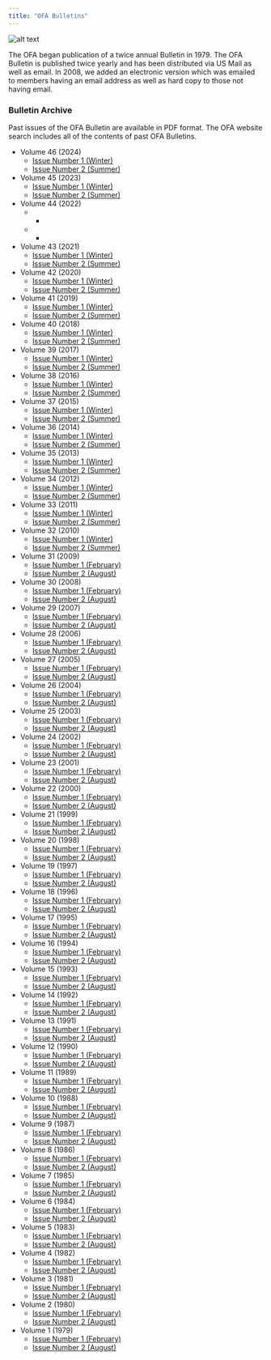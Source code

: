 ```yaml
---
title: "OFA Bulletins"
---
```


![alt text](/bulletins/OFA-Bulletin-Header.png "OFA Bulletin Header")

The OFA began publication of a twice annual Bulletin in 1979. The OFA Bulletin
is published twice yearly and has been distributed via US Mail as well as email.
In 2008, we added an electronic version which was emailed to members having an
email address as well as hard copy to those not having email.

### Bulletin Archive

Past issues of the OFA Bulletin are available in PDF format. The OFA website
search includes all of the contents of past OFA Bulletins.

* Volume 46 (2024)
  * [Issue Number 1 (Winter)](/bulletins/OFA_Bulletin_Volume_46_Number_1.pdf)
  * [Issue Number 2 (Summer)](/bulletins/OFA_Bulletin_Volume_46_Number_2.pdf)
* Volume 45 (2023)
  * [Issue Number 1 (Winter)](/bulletins/OFA_Bulletin_Volume_45_Number_1.pdf)
  * [Issue Number 2 (Summer)](/bulletins/OFA_Bulletin_Volume_45_Number_2.pdf)
* Volume 44 (2022)
  * -
  * -
* Volume 43 (2021)
  * [Issue Number 1 (Winter)](/bulletins/OFA_Bulletin_Volume_43_Number_1.pdf)
  * [Issue Number 2 (Summer)](/bulletins/OFA_Bulletin_Volume_43_Number_2.pdf)
* Volume 42 (2020)
  * [Issue Number 1 (Winter)](/bulletins/OFA_Bulletin_Volume_42_Number_1.pdf)
  * [Issue Number 2 (Summer)](/bulletins/OFA_Bulletin_Volume_42_Number_2.pdf)
* Volume 41 (2019)
  * [Issue Number 1 (Winter)](/bulletins/OFA_Bulletin_Volume_41_Number_1.pdf)
  * [Issue Number 2 (Summer)](/bulletins/OFA_Bulletin_Volume_41_Number_2.pdf)
* Volume 40 (2018)
  * [Issue Number 1 (Winter)](/bulletins/OFA_Bulletin_Volume_40_Number_1.pdf)
  * [Issue Number 2 (Summer)](/bulletins/OFA_Bulletin_Volume_40_Number_2.pdf)
* Volume 39 (2017)
  * [Issue Number 1 (Winter)](/bulletins/OFA_Bulletin_Volume_39_Number_1.pdf)
  * [Issue Number 2 (Summer)](/bulletins/OFA_Bulletin_Volume_39_Number_2.pdf)
* Volume 38 (2016)
  * [Issue Number 1 (Winter)](/bulletins/OFA_Bulletin_Volume_38_Number_1.pdf)
  * [Issue Number 2 (Summer)](/bulletins/OFA_Bulletin_Volume_38_Number_2.pdf)
* Volume 37 (2015)
  * [Issue Number 1 (Winter)](/bulletins/OFA_Bulletin_Volume_37_Number_1.pdf)
  * [Issue Number 2 (Summer)](/bulletins/OFA_Bulletin_Volume_37_Number_2.pdf)
* Volume 36 (2014)
  * [Issue Number 1 (Winter)](/bulletins/OFA_Bulletin_Volume_36_Number_1.pdf)
  * [Issue Number 2 (Summer)](/bulletins/OFA_Bulletin_Volume_36_Number_2.pdf)
* Volume 35 (2013)
  * [Issue Number 1 (Winter)](/bulletins/OFA_Bulletin_Volume_35_Number_1.pdf)
  * [Issue Number 2 (Summer)](/bulletins/OFA_Bulletin_Volume_35_Number_2.pdf)
* Volume 34 (2012)
  * [Issue Number 1 (Winter)](/bulletins/OFA_Bulletin_Volume_34_Number_1.pdf)
  * [Issue Number 2 (Summer)](/bulletins/OFA_Bulletin_Volume_34_Number_2.pdf)
* Volume 33 (2011)
  * [Issue Number 1 (Winter)](/bulletins/OFA_Bulletin_Volume_33_Number_1.pdf)
  * [Issue Number 2 (Summer)](/bulletins/OFA_Bulletin_Volume_33_Number_2.pdf)
* Volume 32 (2010)
  * [Issue Number 1 (Winter)](/bulletins/OFA_Bulletin_Volume_32_Number_1.pdf)
  * [Issue Number 2 (Summer)](/bulletins/OFA_Bulletin_Volume_32_Number_2.pdf)
* Volume 31 (2009)
  * [Issue Number 1 (February)](/bulletins/OFA_Bulletin_Volume_31_Number_1.pdf)
  * [Issue Number 2 (August)](/bulletins/OFA_Bulletin_Volume_31_Number_2.pdf)
* Volume 30 (2008)
  * [Issue Number 1 (February)](/bulletins/OFA_Bulletin_Volume_30_Number_1.pdf)
  * [Issue Number 2 (August)](/bulletins/OFA_Bulletin_Volume_30_Number_2.pdf)
* Volume 29 (2007)
  * [Issue Number 1 (February)](/bulletins/OFA_Bulletin_Volume_29_Number_1.pdf)
  * [Issue Number 2 (August)](/bulletins/OFA_Bulletin_Volume_29_Number_2.pdf)
* Volume 28 (2006)
  * [Issue Number 1 (February)](/bulletins/OFA_Bulletin_Volume_28_Number_1.pdf)
  * [Issue Number 2 (August)](/bulletins/OFA_Bulletin_Volume_28_Number_2.pdf)
* Volume 27 (2005)
  * [Issue Number 1 (February)](/bulletins/OFA_Bulletin_Volume_27_Number_1.pdf)
  * [Issue Number 2 (August)](/bulletins/OFA_Bulletin_Volume_27_Number_2.pdf)
* Volume 26 (2004)
  * [Issue Number 1 (February)](/bulletins/OFA_Bulletin_Volume_26_Number_1.pdf)
  * [Issue Number 2 (August)](/bulletins/OFA_Bulletin_Volume_26_Number_2.pdf)
* Volume 25 (2003)
  * [Issue Number 1 (February)](/bulletins/OFA_Bulletin_Volume_25_Number_1.pdf)
  * [Issue Number 2 (August)](/bulletins/OFA_Bulletin_Volume_25_Number_2.pdf)
* Volume 24 (2002)
  * [Issue Number 1 (February)](/bulletins/OFA_Bulletin_Volume_24_Number_1.pdf)
  * [Issue Number 2 (August)](/bulletins/OFA_Bulletin_Volume_24_Number_2.pdf)
* Volume 23 (2001)
  * [Issue Number 1 (February)](/bulletins/OFA_Bulletin_Volume_23_Number_1.pdf)
  * [Issue Number 2 (August)](/bulletins/OFA_Bulletin_Volume_23_Number_2.pdf)
* Volume 22 (2000)
  * [Issue Number 1 (February)](/bulletins/OFA_Bulletin_Volume_22_Number_1.pdf)
  * [Issue Number 2 (August)](/bulletins/OFA_Bulletin_Volume_22_Number_2.pdf)
* Volume 21 (1999)
  * [Issue Number 1 (February)](/bulletins/OFA_Bulletin_Volume_21_Number_1.pdf)
  * [Issue Number 2 (August)](/bulletins/OFA_Bulletin_Volume_21_Number_2.pdf)
* Volume 20 (1998)
  * [Issue Number 1 (February)](/bulletins/OFA_Bulletin_Volume_20_Number_1.pdf)
  * [Issue Number 2 (August)](/bulletins/OFA_Bulletin_Volume_20_Number_2.pdf)
* Volume 19 (1997)
  * [Issue Number 1 (February)](/bulletins/OFA_Bulletin_Volume_19_Number_1.pdf)
  * [Issue Number 2 (August)](/bulletins/OFA_Bulletin_Volume_19_Number_2.pdf)
* Volume 18 (1996)
  * [Issue Number 1 (February)](/bulletins/OFA_Bulletin_Volume_18_Number_1.pdf)
  * [Issue Number 2 (August)](/bulletins/OFA_Bulletin_Volume_18_Number_2.pdf)
* Volume 17 (1995)
  * [Issue Number 1 (February)](/bulletins/OFA_Bulletin_Volume_17_Number_1.pdf)
  * [Issue Number 2 (August)](/bulletins/OFA_Bulletin_Volume_17_Number_2.pdf)
* Volume 16 (1994)
  * [Issue Number 1 (February)](/bulletins/OFA_Bulletin_Volume_16_Number_1.pdf)
  * [Issue Number 2 (August)](/bulletins/OFA_Bulletin_Volume_16_Number_2.pdf)
* Volume 15 (1993)
  * [Issue Number 1 (February)](/bulletins/OFA_Bulletin_Volume_15_Number_1.pdf)
  * [Issue Number 2 (August)](/bulletins/OFA_Bulletin_Volume_15_Number_2.pdf)
* Volume 14 (1992)
  * [Issue Number 1 (February)](/bulletins/OFA_Bulletin_Volume_14_Number_1.pdf)
  * [Issue Number 2 (August)](/bulletins/OFA_Bulletin_Volume_14_Number_2.pdf)
* Volume 13 (1991)
  * [Issue Number 1 (February)](/bulletins/OFA_Bulletin_Volume_13_Number_1.pdf)
  * [Issue Number 2 (August)](/bulletins/OFA_Bulletin_Volume_13_Number_2.pdf)
* Volume 12 (1990)
  * [Issue Number 1 (February)](/bulletins/OFA_Bulletin_Volume_12_Number_1.pdf)
  * [Issue Number 2 (August)](/bulletins/OFA_Bulletin_Volume_12_Number_2.pdf)
* Volume 11 (1989)
  * [Issue Number 1 (February)](/bulletins/OFA_Bulletin_Volume_11_Number_1.pdf)
  * [Issue Number 2 (August)](/bulletins/OFA_Bulletin_Volume_11_Number_2.pdf)
* Volume 10 (1988)
  * [Issue Number 1 (February)](/bulletins/OFA_Bulletin_Volume_10_Number_1.pdf)
  * [Issue Number 2 (August)](/bulletins/OFA_Bulletin_Volume_10_Number_2.pdf)
* Volume 9 (1987)
  * [Issue Number 1 (February)](/bulletins/OFA_Bulletin_Volume_9_Number_1.pdf)
  * [Issue Number 2 (August)](/bulletins/OFA_Bulletin_Volume_9_Number_2.pdf)
* Volume 8 (1986)
  * [Issue Number 1 (February)](/bulletins/OFA_Bulletin_Volume_8_Number_1.pdf)
  * [Issue Number 2 (August)](/bulletins/OFA_Bulletin_Volume_8_Number_2.pdf)
* Volume 7 (1985)
  * [Issue Number 1 (February)](/bulletins/OFA_Bulletin_Volume_7_Number_1.pdf)
  * [Issue Number 2 (August)](/bulletins/OFA_Bulletin_Volume_7_Number_2.pdf)
* Volume 6 (1984)
  * [Issue Number 1 (February)](/bulletins/OFA_Bulletin_Volume_6_Number_1.pdf)
  * [Issue Number 2 (August)](/bulletins/OFA_Bulletin_Volume_6_Number_2.pdf)
* Volume 5 (1983)
  * [Issue Number 1 (February)](/bulletins/OFA_Bulletin_Volume_5_Number_1.pdf)
  * [Issue Number 2 (August)](/bulletins/OFA_Bulletin_Volume_5_Number_2.pdf)
* Volume 4 (1982)
  * [Issue Number 1 (February)](/bulletins/OFA_Bulletin_Volume_4_Number_1.pdf)
  * [Issue Number 2 (August)](/bulletins/OFA_Bulletin_Volume_4_Number_2.pdf)
* Volume 3 (1981)
  * [Issue Number 1 (February)](/bulletins/OFA_Bulletin_Volume_3_Number_1.pdf)
  * [Issue Number 2 (August)](/bulletins/OFA_Bulletin_Volume_3_Number_2.pdf)
* Volume 2 (1980)
  * [Issue Number 1 (February)](/bulletins/OFA_Bulletin_Volume_2_Number_1.pdf)
  * [Issue Number 2 (August)](/bulletins/OFA_Bulletin_Volume_2_Number_2.pdf)
* Volume 1 (1979)
  * [Issue Number 1 (February)](/bulletins/OFA_Bulletin_Volume_1_Number_1.pdf)
  * [Issue Number 2 (August)](/bulletins/OFA_Bulletin_Volume_1_Number_2.pdf)
